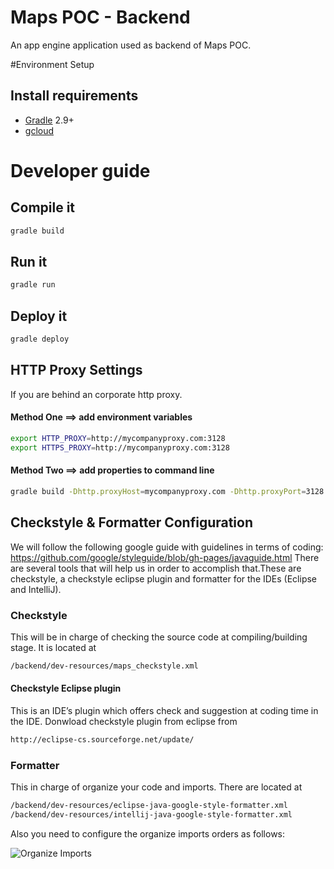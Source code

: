 # Maps POC - Backend
An app engine application used as backend of Maps POC.

#Environment Setup

## Install requirements
- [Gradle](http://gradle.org/) 2.9+
- [gcloud](https://cloud.google.com/sdk/)

# Developer guide

## Compile it
```sh
gradle build
```
## Run it
```sh
gradle run
```
## Deploy it
```sh
gradle deploy
```

## HTTP Proxy Settings

If you are behind an corporate http proxy.

#### Method One ==> add environment variables

```sh
export HTTP_PROXY=http://mycompanyproxy.com:3128
export HTTPS_PROXY=http://mycompanyproxy.com:3128
```

#### Method Two ==> add properties to command line

```sh
gradle build -Dhttp.proxyHost=mycompanyproxy.com -Dhttp.proxyPort=3128 -Dhttps.proxyHost=mycompanyproxy.com -Dhttps.proxyPort=3128
```
## Checkstyle & Formatter Configuration
We will follow the following google guide with guidelines in terms of coding: https://github.com/google/styleguide/blob/gh-pages/javaguide.html 
There are several tools that will help us in order to accomplish that.These are checkstyle, a checkstyle eclipse plugin and formatter for the IDEs (Eclipse and IntelliJ).

### Checkstyle 
This will be in charge of checking the source code at compiling/building stage. It is located at
```sh
/backend/dev-resources/maps_checkstyle.xml
```

#### Checkstyle Eclipse plugin
This is an IDE’s plugin which offers check and suggestion at coding time in the IDE. Donwload checkstyle plugin from eclipse from
```sh
http://eclipse-cs.sourceforge.net/update/
```

### Formatter
This in charge of organize your code and imports. There are located at
```sh
/backend/dev-resources/eclipse-java-google-style-formatter.xml
/backend/dev-resources/intellij-java-google-style-formatter.xml
```
Also you need to configure the organize imports orders as follows:

![Organize Imports](/maps/dev-resources/organize-imports.png "Organize Imports")


